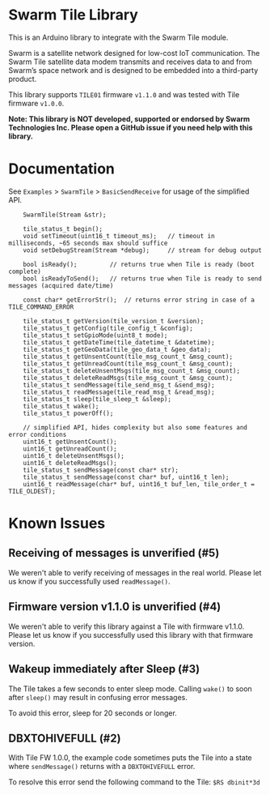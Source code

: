 # Swarm Tile Library

This is an Arduino library to integrate with the Swarm Tile module.

Swarm is a satellite network designed for low-cost IoT communication. The Swarm Tile satellite data modem transmits and receives data to and from Swarm’s space network and is designed to be embedded into a third-party product.

This library supports `TILE01` firmware `v1.1.0` and was tested with Tile firmware `v1.0.0`.

**Note: This library is NOT developed, supported or endorsed by Swarm Technologies Inc. Please open a GitHub issue if you need help with this library.**

# Documentation

See `Examples` > `SwarmTile` > `BasicSendReceive` for usage of the simplified API.

```
    SwarmTile(Stream &str);

    tile_status_t begin();
    void setTimeout(uint16_t timeout_ms);   // timeout in milliseconds, ~65 seconds max should suffice
    void setDebugStream(Stream *debug);     // stream for debug output

    bool isReady();         // returns true when Tile is ready (boot complete)
    bool isReadyToSend();   // returns true when Tile is ready to send messages (acquired date/time)

    const char* getErrorStr();  // returns error string in case of a TILE_COMMAND_ERROR

    tile_status_t getVersion(tile_version_t &version);
    tile_status_t getConfig(tile_config_t &config);
    tile_status_t setGpioMode(uint8_t mode);
    tile_status_t getDateTime(tile_datetime_t &datetime);
    tile_status_t getGeoData(tile_geo_data_t &geo_data);
    tile_status_t getUnsentCount(tile_msg_count_t &msg_count);
    tile_status_t getUnreadCount(tile_msg_count_t &msg_count);
    tile_status_t deleteUnsentMsgs(tile_msg_count_t &msg_count);
    tile_status_t deleteReadMsgs(tile_msg_count_t &msg_count);
    tile_status_t sendMessage(tile_send_msg_t &send_msg);
    tile_status_t readMessage(tile_read_msg_t &read_msg);
    tile_status_t sleep(tile_sleep_t &sleep);
    tile_status_t wake();
    tile_status_t powerOff();

    // simplified API, hides complexity but also some features and error conditions
    uint16_t getUnsentCount();
    uint16_t getUnreadCount();
    uint16_t deleteUnsentMsgs();
    uint16_t deleteReadMsgs();
    tile_status_t sendMessage(const char* str);
    tile_status_t sendMessage(const char* buf, uint16_t len);
    uint16_t readMessage(char* buf, uint16_t buf_len, tile_order_t = TILE_OLDEST);
```

# Known Issues

## Receiving of messages is unverified (#5)

We weren't able to verify receiving of messages in the real world. Please let us know if you successfully used `readMessage()`.

## Firmware version v1.1.0 is unverified (#4)

We weren't able to verify this library against a Tile with firmware v1.1.0. Please let us know if you successfully used this library with that firmware version.

## Wakeup immediately after Sleep (#3)

The Tile takes a few seconds to enter sleep mode. Calling `wake()` to soon after `sleep()` may result in confusing error messages. 

To avoid this error, sleep for 20 seconds or longer.

## DBXTOHIVEFULL (#2)

With Tile FW 1.0.0, the example code sometimes puts the Tile into a state where `sendMessage()` returns with a `DBXTOHIVEFULL` error.

To resolve this error send the following command to the Tile: `$RS dbinit*3d`
